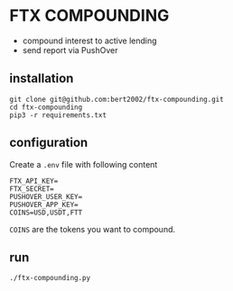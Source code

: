 # FTX COMPOUNDING

- compound interest to active lending
- send report via PushOver

## installation

```
git clone git@github.com:bert2002/ftx-compounding.git
cd ftx-compounding
pip3 -r requirements.txt
```

## configuration

Create a `.env` file with following content

```
FTX_API_KEY=
FTX_SECRET=
PUSHOVER_USER_KEY=
PUSHOVER_APP_KEY=
COINS=USD,USDT,FTT
```

`COINS` are the tokens you want to compound.


## run

```
./ftx-compounding.py
```

